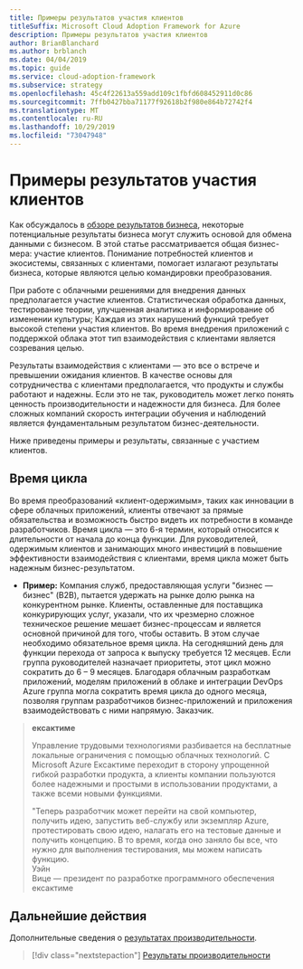 ```yaml
---
title: Примеры результатов участия клиентов
titleSuffix: Microsoft Cloud Adoption Framework for Azure
description: Примеры результатов участия клиентов
author: BrianBlanchard
ms.author: brblanch
ms.date: 04/04/2019
ms.topic: guide
ms.service: cloud-adoption-framework
ms.subservice: strategy
ms.openlocfilehash: 45c4f22613a559add109c1fbfd608452911d0c86
ms.sourcegitcommit: 7ffb0427bba71177f92618b2f980e864b72742f4
ms.translationtype: MT
ms.contentlocale: ru-RU
ms.lasthandoff: 10/29/2019
ms.locfileid: "73047948"
---
```

# <a name="examples-of-customer-engagement-outcomes"></a>Примеры результатов участия клиентов

Как обсуждалось в [обзоре результатов бизнеса](./index.md), некоторые потенциальные результаты бизнеса могут служить основой для обмена данными с бизнесом. В этой статье рассматривается общая бизнес-мера: участие клиентов. Понимание потребностей клиентов и экосистемы, связанных с клиентами, помогает излагают результаты бизнеса, которые являются целью командировки преобразования.

При работе с облачными решениями для внедрения данных предполагается участие клиентов. Статистическая обработка данных, тестирование теории, улучшенная аналитика и информирование об изменении культуры; Каждая из этих нарушений функций требует высокой степени участия клиентов. Во время внедрения приложений с поддержкой облака этот тип взаимодействия с клиентами является созревания целью.

Результаты взаимодействия с клиентами — это все о встрече и превышении ожидания клиентов. В качестве основы для сотрудничества с клиентами предполагается, что продукты и службы работают и надежны. Если это не так, руководитель может легко понять ценность производительности и надежности для бизнеса. Для более сложных компаний скорость интеграции обучения и наблюдений является фундаментальным результатом бизнес-деятельности.

Ниже приведены примеры и результаты, связанные с участием клиентов.

## <a name="cycle-time"></a>Время цикла

Во время преобразований «клиент-одержимым», таких как инновации в сфере облачных приложений, клиенты отвечают за прямые обязательства и возможность быстро видеть их потребности в команде разработчиков. Время цикла — это 6-я термин, который относится к длительности от начала до конца функции. Для руководителей, одержимым клиентов и занимающих много инвестиций в повышение эффективности взаимодействия с клиентами, время цикла может быть надежным бизнес-результатом.

- **Пример:** Компания служб, предоставляющая услуги "бизнес — бизнес" (B2B), пытается удержать на рынке долю рынка на конкурентном рынке. Клиенты, оставленные для поставщика конкурирующих услуг, указали, что их чрезмерно сложное техническое решение мешает бизнес-процессам и является основной причиной для того, чтобы оставить. В этом случае необходимо обязательное время цикла. На сегодняшний день для функции перехода от запроса к выпуску требуется 12 месяцев. Если группа руководителей назначает приоритеты, этот цикл можно сократить до 6 – 9 месяцев. Благодаря облачным разработкам приложений, моделям приложений в облаке и интеграции DevOps Azure группа могла сократить время цикла до одного месяца, позволяя группам разработчиков бизнес-приложений и приложения взаимодействовать с ними напрямую. Заказчик.

> **ексактиме**
>
> Управление трудовыми технологиями разбивается на бесплатные локальные ограничения с помощью облачных технологий. С Microsoft Azure Ексактиме переходит в сторону упрощенной гибкой разработки продукта, а клиенты компании пользуются более надежными и простыми в использовании продуктами, а также всеми новыми функциями.
>
> "Теперь разработчик может перейти на свой компьютер, получить идею, запустить веб-службу или экземпляр Azure, протестировать свою идею, налагать его на тестовые данные и получить концепцию. В то время, когда оно заняло бы все, что нужно для выполнения тестирования, мы можем написать функцию.  
> Уэйн  
> Вице — президент по разработке программного обеспечения  
> ексактиме

## <a name="next-steps"></a>Дальнейшие действия

Дополнительные сведения о [результатах производительности](./performance-outcomes.md).

> [!div class="nextstepaction"]
> [Результаты производительности](./performance-outcomes.md)
